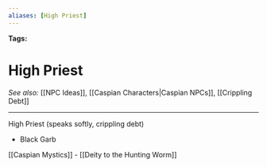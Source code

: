 ```yaml
---
aliases: [High Priest]
---
```


**Tags:** 
# High Priest
*See also:* [[NPC Ideas]], [[Caspian Characters|Caspian NPCs]], [[Crippling Debt]]
___
High Priest (speaks softly, crippling debt)

- Black Garb

[[Caspian Mystics]] - [[Deity to the Hunting Worm]]